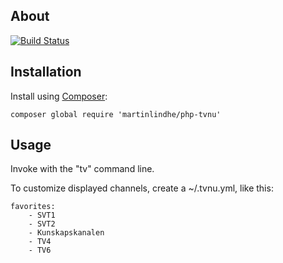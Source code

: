 ## About
[![Build Status](https://travis-ci.org/martinlindhe/php-tvnu.png?branch=master)](https://travis-ci.org/martinlindhe/php-tvnu)

## Installation

Install using [Composer](https://getcomposer.org/download/):

    composer global require 'martinlindhe/php-tvnu'


## Usage

Invoke with the "tv" command line.

To customize displayed channels, create a ~/.tvnu.yml, like this:

````
favorites:
    - SVT1
    - SVT2
    - Kunskapskanalen
    - TV4
    - TV6
````
